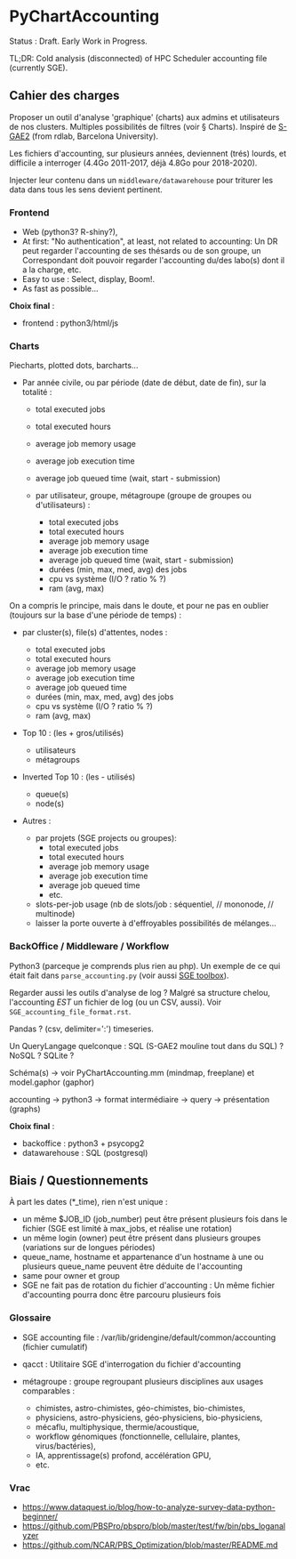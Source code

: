 # PyChartAccounting

Status : Draft. Early Work in Progress.

TL;DR: Cold analysis (disconnected) of HPC Scheduler accounting file (currently SGE).


## Cahier des charges

Proposer un outil d'analyse 'graphique' (charts) aux admins et utilisateurs de 
nos clusters. Multiples possibilités de filtres (voir § Charts). Inspiré de 
[S-GAE2](https://rdlab.cs.upc.edu/s-gae/) (from rdlab, Barcelona University).

Les fichiers d'accounting, sur plusieurs années, deviennent (trés) lourds, et 
difficile a interroger (4.4Go 2011-2017, déjà 4.8Go pour 2018-2020).

Injecter leur contenu dans un `middleware/datawarehouse` pour triturer les data dans tous les 
sens devient pertinent.


### Frontend

* Web (python3? R-shiny?),
* At first: "No authentication", at least, not related to accounting: Un DR peut regarder l'accounting de ses thésards ou de son groupe, un Correspondant doit pouvoir regarder l'accounting du/des labo(s) dont il a la charge, etc.
* Easy to use : Select, display, Boom!.
* As fast as possible...

**Choix final** :

* frontend : python3/html/js

### Charts

Piecharts, plotted dots, barcharts...

* Par année civile, ou par période (date de début, date de fin), sur la totalité :
    * total executed jobs
    * total executed hours
    * average job memory usage
    * average job execution time
    * average job queued time (wait, start - submission)

    * par utilisateur, groupe, métagroupe (groupe de groupes ou d'utilisateurs) :
        * total executed jobs
        * total executed hours
        * average job memory usage
        * average job execution time
        * average job queued time (wait, start - submission)
        * durées (min, max, med, avg) des jobs
        * cpu vs système (I/O ? ratio % ?)
        * ram (avg, max)

On a compris le principe, mais dans le doute, et pour ne pas en oublier (toujours sur la base d'une période de temps) :

* par cluster(s), file(s) d'attentes, nodes :
    * total executed jobs
    * total executed hours
    * average job memory usage
    * average job execution time
    * average job queued time
    * durées (min, max, med, avg) des jobs
    * cpu vs système (I/O ? ratio % ?)
    * ram (avg, max)

* Top 10 : (les + gros/utilisés)
    * utilisateurs
    * métagroups

* Inverted Top 10 : (les - utilisés)
    * queue(s)
    * node(s)

* Autres :
    * par projets (SGE projects ou groupes):
        * total executed jobs
        * total executed hours
        * average job memory usage
        * average job execution time
        * average job queued time
        * etc.
    * slots-per-job usage (nb de slots/job : séquentiel, // mononode, // multinode)
    * laisser la porte ouverte à d'effroyables possibilités de mélanges...


### BackOffice / Middleware / Workflow

Python3 (parceque je comprends plus rien au php). Un exemple de ce qui était fait dans `parse_accounting.py` 
(voir aussi [SGE toolbox](https://github.com/ltaulell/sge_toolbox)).

Regarder aussi les outils d'analyse de log ? Malgré sa structure chelou, 
l'accounting *EST* un fichier de log (ou un CSV, aussi). Voir `SGE_accounting_file_format.rst`.

Pandas ? (csv, delimiter=':') timeseries.

Un QueryLangage quelconque : SQL (S-GAE2 mouline tout dans du SQL) ? NoSQL ? SQLite ?

Schéma(s) -> voir PyChartAccounting.mm (mindmap, freeplane) et model.gaphor (gaphor)

accounting -> python3 -> format intermédiaire -> query -> présentation (graphs)

**Choix final** :

* backoffice : python3 + psycopg2
* datawarehouse : SQL (postgresql)


## Biais / Questionnements

À part les dates (*_time), rien n'est unique :

* un même $JOB_ID (job_number) peut être présent plusieurs fois dans le fichier (SGE est limité à max_jobs, et réalise une rotation)
* un même login (owner) peut être présent dans plusieurs groupes (variations sur de longues périodes)
* queue_name, hostname et appartenance d'un hostname à une ou plusieurs queue_name peuvent être déduite de l'accounting
* same pour owner et group
* SGE ne fait pas de rotation du fichier d'accounting : Un même fichier d'accounting pourra donc être parcouru plusieurs fois


### Glossaire

* SGE accounting file : /var/lib/gridengine/default/common/accounting (fichier cumulatif)

* qacct : Utilitaire SGE d'interrogation du fichier d'accounting

* métagroupe : groupe regroupant plusieurs disciplines aux usages comparables :
    - chimistes, astro-chimistes, géo-chimistes, bio-chimistes,
    - physiciens, astro-physiciens, géo-physiciens, bio-physiciens,
    - mécaflu, multiphysique, thermie/acoustique,
    - workflow génomiques (fonctionnelle, cellulaire, plantes, virus/bactéries),
    - IA, apprentissage(s) profond, accélération GPU,
    - etc.

### Vrac

* https://www.dataquest.io/blog/how-to-analyze-survey-data-python-beginner/
* https://github.com/PBSPro/pbspro/blob/master/test/fw/bin/pbs_loganalyzer
* https://github.com/NCAR/PBS_Optimization/blob/master/README.md

